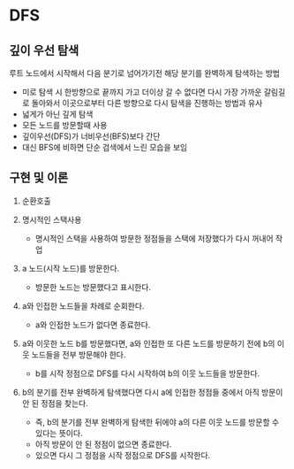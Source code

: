 # DFS

## 깊이 우선 탐색
루트 노드에서 시작해서 다음 분기로 넘어가기전 해당 분기를 완벽하게 탐색하는 방법
- 미로 탐색 시 한방향으로 끝까지 가고 더이상 갈 수 없다면 다시 가장 가까운 갈림길로 돌아와서 이곳으로부터 다른 방향으로 다시 탐색을 진행하는 방법과 유사
- 넓게가 아닌 깊게 탐색
- 모든 노드를 방문할때 사용
- 깊이우선(DFS)가 너비우선(BFS)보다 간단
- 대신 BFS에 비하면 단순 검색에서 느린 모습을 보임

## 구현 및 이론
1. 순환호출
2. 명시적인 스택사용
   - 명시적인 스택을 사용하여 방문한 정점들을 스택에 저장했다가 다시 꺼내어 작업

1. a 노드(시작 노드)를 방문한다.
   - 방문한 노드는 방문했다고 표시한다.
2. a와 인접한 노드들을 차례로 순회한다.
   - a와 인접한 노드가 없다면 종료한다.
3. a와 이웃한 노드 b를 방문했다면, a와 인접한 또 다른 노드를 방문하기 전에 b의 이웃 노드들을 전부 방문해야 한다.
   - b를 시작 정점으로 DFS를 다시 시작하여 b의 이웃 노드들을 방문한다.
4. b의 분기를 전부 완벽하게 탐색했다면 다시 a에 인접한 정점들 중에서 아직 방문이 안 된 정점을 찾는다.
   - 즉, b의 분기를 전부 완벽하게 탐색한 뒤에야 a의 다른 이웃 노드를 방문할 수 있다는 뜻이다.
   - 아직 방문이 안 된 정점이 없으면 종료한다.
   - 있으면 다시 그 정점을 시작 정점으로 DFS를 시작한다.